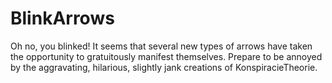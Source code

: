 # BlinkArrows
Oh no, you blinked!
It seems that several new types of arrows have taken the opportunity to gratuitously manifest themselves.
Prepare to be annoyed by the aggravating, hilarious, slightly jank creations of KonspiracieTheorie.
